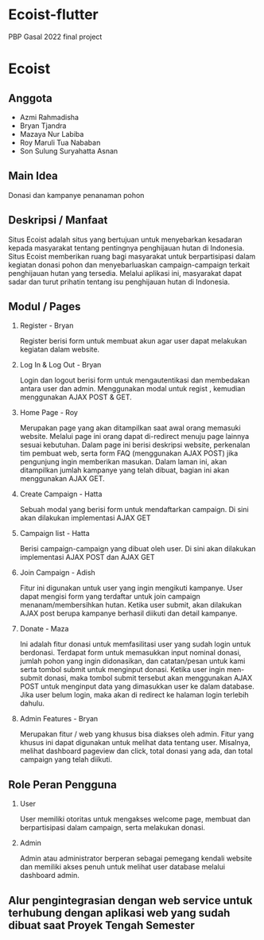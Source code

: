 # Ecoist-flutter
PBP Gasal 2022 final project 

# Ecoist

## Anggota

* Azmi Rahmadisha
* Bryan Tjandra
* Mazaya Nur Labiba
* Roy Maruli Tua Nababan
* Son Sulung Suryahatta Asnan

## Main Idea

Donasi dan kampanye penanaman pohon

## Deskripsi / Manfaat

Situs Ecoist adalah situs yang bertujuan untuk menyebarkan kesadaran kepada masyarakat tentang pentingnya penghijauan hutan di Indonesia. Situs Ecoist memberikan ruang bagi masyarakat untuk berpartisipasi dalam kegiatan donasi pohon dan menyebarluaskan campaign-campaign terkait penghijauan hutan yang tersedia. Melalui aplikasi ini, masyarakat dapat sadar dan turut prihatin tentang isu penghijauan hutan di Indonesia.


## Modul / Pages
1. Register - Bryan
    
    Register berisi form untuk membuat akun agar user dapat melakukan kegiatan dalam website. 

2. Log In & Log Out - Bryan 
    
    Login dan logout berisi form untuk mengautentikasi dan membedakan antara user dan admin. Menggunakan modal untuk regist , kemudian menggunakan AJAX  POST & GET. 

3. Home Page - Roy
    
    Merupakan page yang akan ditampilkan saat awal orang memasuki website. Melalui page ini orang dapat di-redirect menuju page lainnya sesuai kebutuhan. Dalam page ini berisi deskripsi website, perkenalan tim pembuat web, serta form FAQ (menggunakan AJAX POST) jika pengunjung ingin memberikan masukan. Dalam laman ini, akan ditampilkan jumlah kampanye yang telah dibuat, bagian ini akan menggunakan AJAX GET.

4. Create Campaign - Hatta

    Sebuah modal yang berisi form untuk mendaftarkan campaign. Di sini akan dilakukan implementasi AJAX GET

5. Campaign list - Hatta
    
    Berisi campaign-campaign yang dibuat oleh user. Di sini akan dilakukan implementasi AJAX POST dan AJAX GET

6. Join Campaign - Adish
    
    Fitur ini digunakan untuk user yang ingin mengikuti kampanye. User dapat mengisi form yang terdaftar untuk join campaign menanam/membersihkan hutan. Ketika user submit, akan dilakukan AJAX post berupa kampanye berhasil diikuti dan detail kampanye.

7. Donate - Maza 

    Ini adalah fitur donasi untuk memfasilitasi user yang sudah login untuk berdonasi. Terdapat form untuk memasukkan input nominal donasi, jumlah pohon yang ingin didonasikan, dan catatan/pesan untuk kami serta tombol submit untuk menginput donasi. Ketika user ingin men-submit donasi, maka tombol submit tersebut akan menggunakan AJAX POST untuk menginput data yang dimasukkan user ke dalam database. Jika user belum login, maka akan di redirect ke halaman login terlebih dahulu.

8. Admin Features - Bryan

    Merupakan fitur / web yang khusus bisa diakses oleh admin. Fitur yang khusus ini dapat digunakan untuk melihat data tentang user. Misalnya, melihat dashboard pageview dan click, total donasi yang ada, dan total campaign yang telah diikuti.



## Role Peran Pengguna
1. User

    User memiliki otoritas untuk mengakses welcome page, membuat dan berpartisipasi dalam campaign, serta melakukan donasi. 

2. Admin

    Admin atau administrator berperan sebagai pemegang kendali website dan memiliki akses penuh untuk melihat user database melalui dashboard admin. 
    
    
## Alur pengintegrasian dengan web service untuk terhubung dengan aplikasi web yang sudah dibuat saat Proyek Tengah Semester

